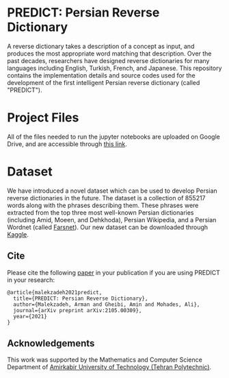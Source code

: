 # PREDICT: Persian Reverse Dictionary
A reverse dictionary takes a description of a concept as input, and produces the most appropriate word matching that description. Over the past decades, researchers have designed reverse dictionaries for many languages including English, Turkish, French, and Japanese. This repository contains the implementation details and source codes used for the development of the first intelligent Persian reverse dictionary (called "PREDICT"). 

# Project Files

All of the files needed to run the jupyter notebooks are uploaded on Google Drive, and are accessible through [this link](https://drive.google.com/drive/folders/1LXVtQlrHI4hoMWGb7pt9wjIeML6AgJv4?usp=share_link).

# Dataset

We have introduced a novel dataset which can be used to develop Persian reverse dictionaries in the future. The dataset is a collection of 855217 words along with the phrases describing them. These phrases were extracted from the top three most well-known Persian dictionaries (including Amid, Moeen, and Dehkhoda), Persian Wikipedia, and a Persian Wordnet (called [Farsnet](http://farsnet.nlp.sbu.ac.ir)). Our new dataset can be downloaded through [Kaggle](https://kaggle.com/malekzadeharman/persian-reverse-dictionary-dataset).

Cite
---

Please cite the following [paper](https://arxiv.org/abs/2105.00309) in your publication if you are using PREDICT in your research:
```
@article{malekzadeh2021predict,
  title={PREDICT: Persian Reverse Dictionary},
  author={Malekzadeh, Arman and Gheibi, Amin and Mohades, Ali},
  journal={arXiv preprint arXiv:2105.00309},
  year={2021}
}
```

Acknowledgements
---
This work was supported by the Mathematics and Computer Science Department of [Amirkabir University of Technology (Tehran Polytechnic)](http://aut.ac.ir).

